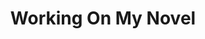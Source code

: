 ---
ee_id: '2205'
site: '1'
type: '2'
long_id: 2012-066 Working On My Novel (Twitter Feed)
url: 2012-066-working-on-my-novel
title: Working On My Novel
year: '2012'
medium: Twitter Account
commission:
dims:
pitch: "​Twitter Feed which re-tweets the best posts featuring the phrase “working
  on my novel”."
ps:
live_url: http://twitter.com/WrknOnMyNovel
related: |-
  [17] [2004-006-dooogle] 2004-006 Dooogle
  [54] [2009-032-working-on-my-novel] 2009-032 Working On My Novel (Twitter Search)
  [55] [2009-046-what-a-misunderstanding-art] 2009-046 What a Misunderstanding!
  [98] [2010-020-sorry-i-havent-posted] 2010-020 Sorry I Havent Posted
  [4127] [2012-037-work-on-my-novel-book] 2012-037 Work On My Novel (book)
youtube:
imgs: working-on-my-novel-2012-066-digital-screenshot-1-database-ih.jpg
subheading: "(Twitter Account)"
display_year: '2014'
download:
add_credit:
add_credits:
related_code:
layout: things-i-made
---
